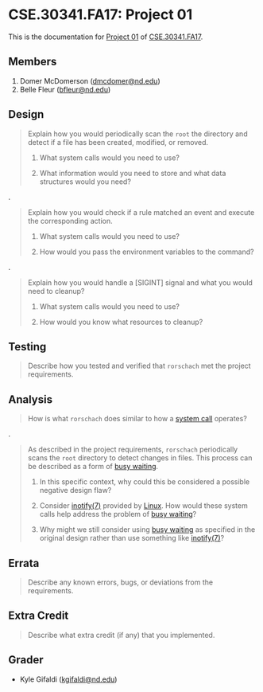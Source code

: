 CSE.30341.FA17: Project 01
==========================

This is the documentation for [Project 01] of [CSE.30341.FA17].

[Project 01]:       https://www3.nd.edu/~pbui/teaching/cse.30341.fa17/project01.html
[CSE.30341.FA17]:   https://www3.nd.edu/~pbui/teaching/cse.30341.fa17/

Members
-------

1. Domer McDomerson (dmcdomer@nd.edu)
2. Belle Fleur (bfleur@nd.edu)

Design
------

> Explain how you would periodically scan the `root` the directory and detect
> if a file has been created, modified, or removed.
>
>   1. What system calls would you need to use?
>
>   2. What information would you need to store and what data structures would
>      you need?

.

> Explain how you would check if a rule matched an event and execute the
> corresponding action.
>
>   1. What system calls would you need to use?
>
>   2. How would you pass the environment variables to the command?

.

> Explain how you would handle a [SIGINT] signal and what you would need to
> cleanup?
>
>   1. What system calls would you need to use?
>
>   2. How would you know what resources to cleanup?

Testing
-------

> Describe how you tested and verified that `rorschach` met the project
> requirements.

Analysis
--------

> How is what `rorschach` does similar to how a [system call] operates?

.

> As described in the project requirements, `rorschach` periodically scans the
> `root` directory to detect changes in files.  This process can be described
> as a form of [busy waiting].
>
>   1. In this specific context, why could this be considered a possible
>      negative design flaw?
>
>   2. Consider [inotify(7)] provided by [Linux].  How would these system calls
>      help address the problem of [busy waiting]?
>
>   3. Why might we still consider using [busy waiting] as specified in the
>      original design rather than use something like [inotify(7)]?

[Linux]:        https://kernel.org
[busy waiting]: https://en.wikipedia.org/wiki/Busy_waiting
[system call]:  https://en.wikipedia.org/wiki/System_call
[inotify(7)]:   http://man7.org/linux/man-pages/man7/inotify.7.html

Errata
------

> Describe any known errors, bugs, or deviations from the requirements.

Extra Credit
------------

> Describe what extra credit (if any) that you implemented.

Grader
------

- Kyle Gifaldi (kgifaldi@nd.edu)